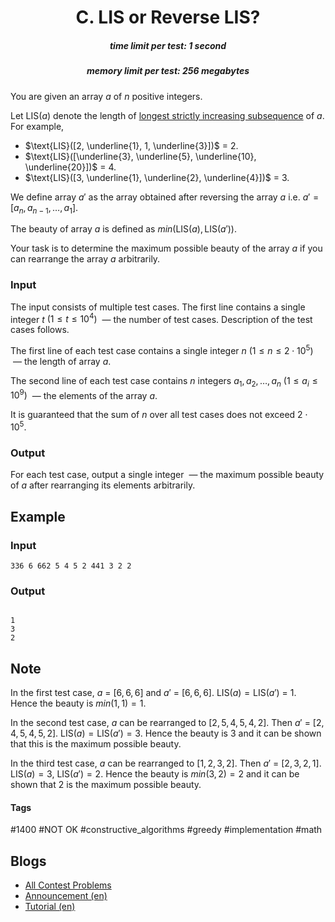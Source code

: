 <h1 style='text-align: center;'> C. LIS or Reverse LIS?</h1>

<h5 style='text-align: center;'>time limit per test: 1 second</h5>
<h5 style='text-align: center;'>memory limit per test: 256 megabytes</h5>

You are given an array $a$ of $n$ positive integers. 

Let $\text{LIS}(a)$ denote the length of [longest strictly increasing subsequence](https://en.wikipedia.org/wiki/Longest_increasing_subsequence) of $a$. For example,

* $\text{LIS}([2, \underline{1}, 1, \underline{3}])$ = $2$.
* $\text{LIS}([\underline{3}, \underline{5}, \underline{10}, \underline{20}])$ = $4$.
* $\text{LIS}([3, \underline{1}, \underline{2}, \underline{4}])$ = $3$.

 We define array $a'$ as the array obtained after reversing the array $a$ i.e. $a' = [a_n, a_{n-1}, \ldots , a_1]$.

The beauty of array $a$ is defined as $min(\text{LIS}(a),\text{LIS}(a'))$.

Your task is to determine the maximum possible beauty of the array $a$ if you can rearrange the array $a$ arbitrarily.

### Input

The input consists of multiple test cases. The first line contains a single integer $t$ $(1 \leq t \leq 10^4)$  — the number of test cases. Description of the test cases follows.

The first line of each test case contains a single integer $n$ $(1 \leq n \leq 2\cdot 10^5)$  — the length of array $a$.

The second line of each test case contains $n$ integers $a_1,a_2, \ldots ,a_n$ $(1 \leq a_i \leq 10^9)$  — the elements of the array $a$.

It is guaranteed that the sum of $n$ over all test cases does not exceed $2\cdot 10^5$.

### Output

For each test case, output a single integer  — the maximum possible beauty of $a$ after rearranging its elements arbitrarily.

## Example

### Input


```text
336 6 662 5 4 5 2 441 3 2 2
```
### Output

```text

1
3
2

```
## Note

In the first test case, $a$ = $[6, 6, 6]$ and $a'$ = $[6, 6, 6]$. $\text{LIS}(a) = \text{LIS}(a')$ = $1$. Hence the beauty is $min(1, 1) = 1$.

In the second test case, $a$ can be rearranged to $[2, 5, 4, 5, 4, 2]$. Then $a'$ = $[2, 4, 5, 4, 5, 2]$. $\text{LIS}(a) = \text{LIS}(a') = 3$. Hence the beauty is $3$ and it can be shown that this is the maximum possible beauty.

In the third test case, $a$ can be rearranged to $[1, 2, 3, 2]$. Then $a'$ = $[2, 3, 2, 1]$. $\text{LIS}(a) = 3$, $\text{LIS}(a') = 2$. Hence the beauty is $min(3, 2) = 2$ and it can be shown that $2$ is the maximum possible beauty.



#### Tags 

#1400 #NOT OK #constructive_algorithms #greedy #implementation #math 

## Blogs
- [All Contest Problems](../Codeforces_Round_793_(Div._2).md)
- [Announcement (en)](../blogs/Announcement_(en).md)
- [Tutorial (en)](../blogs/Tutorial_(en).md)
